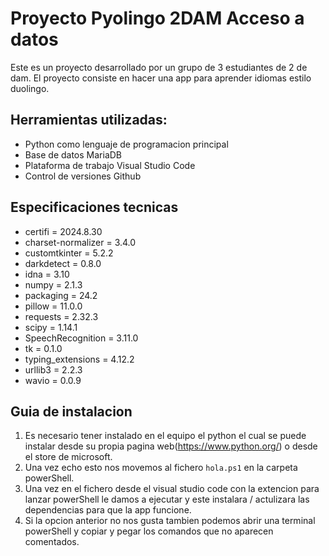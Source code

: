 # Proyecto Pyolingo 2DAM Acceso a datos
Este es un proyecto desarrollado por un grupo de 3 estudiantes de 2 de dam. El proyecto consiste en hacer una app para aprender idiomas estilo duolingo.

## Herramientas utilizadas:
- Python como lenguaje de programacion principal
- Base de datos MariaDB
- Plataforma de trabajo Visual Studio Code
- Control de versiones Github

## Especificaciones tecnicas
- certifi = 2024.8.30
- charset-normalizer = 3.4.0
- customtkinter = 5.2.2
- darkdetect = 0.8.0
- idna = 3.10
- numpy = 2.1.3
- packaging = 24.2
- pillow = 11.0.0
- requests = 2.32.3
- scipy = 1.14.1
- SpeechRecognition = 3.11.0
- tk = 0.1.0
- typing_extensions = 4.12.2
- urllib3 = 2.2.3
- wavio = 0.0.9

## Guia de instalacion
1. Es necesario tener instalado en el equipo el python el cual se puede instalar desde su propia pagina web(https://www.python.org/) o desde el store de microsoft.
2. Una vez echo esto nos movemos al fichero ``hola.ps1`` en la carpeta powerShell.
3. Una vez en el fichero desde el visual studio code con la extencion para lanzar powerShell le damos a ejecutar y este instalara / actulizara las dependencias para que la app funcione.
4. Si la opcion anterior no nos gusta tambien podemos abrir una terminal powerShell y copiar y pegar los comandos que no aparecen comentados.
